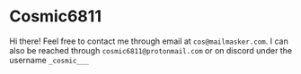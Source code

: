 # Cosmic6811
Hi there! Feel free to contact me through email at `cos@mailmasker.com`. I can also be reached through `cosmic6811@protonmail.com` or on discord under the username `_cosmic___`
